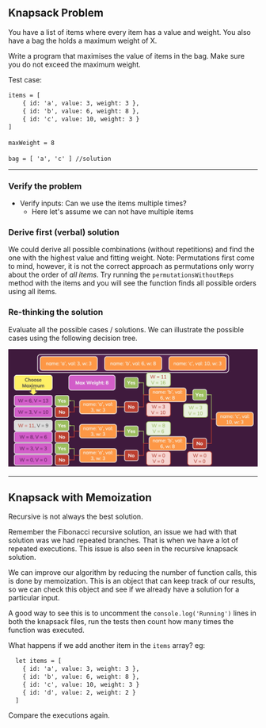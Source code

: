 ## Knapsack Problem

You have a list of items where every item has a value and weight.
You also have a bag the holds a maximum weight of X.

Write a program that maximises the value of items in the bag.
Make sure you do not exceed the maximum weight.

Test case:

```
items = [
    { id: 'a', value: 3, weight: 3 },
    { id: 'b', value: 6, weight: 8 },
    { id: 'c', value: 10, weight: 3 }
]

maxWeight = 8

bag = [ 'a', 'c' ] //solution
```
-------

### Verify the problem
- Verify inputs: Can we use the items multiple times?
  - Here let's assume we can not have multiple items

### Derive first (verbal) solution
We could derive all possible combinations (without repetitions) and find the one with the highest value and fitting weight.
Note: Permutations first come to mind, however, it is not the correct approach as permutations only worry about the order of *all items*. Try running the `permutationsWithoutReps` method with the items and you will see the function finds all possible orders using all items.

### Re-thinking the solution
Evaluate all the possible cases / solutions.
We can illustrate the possible cases using the following decision tree.

![knapsack](knapsack.png)

-------
## Knapsack with Memoization
Recursive is not always the best solution.

Remember the Fibonacci recursive solution, an issue we had with that solution was we
had repeated branches. That is when we have a lot of repeated executions. This issue
is also seen in the recursive knapsack solution.

We can improve our algorithm by reducing the number of function calls, this is done by
memoization. This is an object that can keep track of our results, so we can check
this object and see if we already have a solution for a particular input.

A good way to see this is to uncomment the `console.log('Running')` lines in both the knapsack
files, run the tests then count how many times the function was executed.

What happens if we add another item in the `items` array? eg:
```
  let items = [
    { id: 'a', value: 3, weight: 3 },
    { id: 'b', value: 6, weight: 8 },
    { id: 'c', value: 10, weight: 3 }
    { id: 'd', value: 2, weight: 2 }
  ]
```
Compare the executions again.
